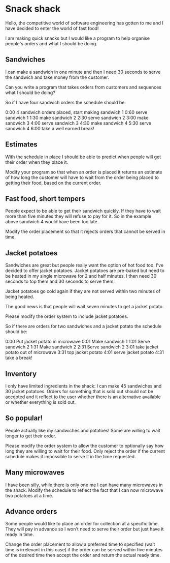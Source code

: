 # Snack shack

Hello, the competitive world of software engineering has gotten to me and I have decided to enter the world of fast food!

I am making quick snacks but I would like a program to help organise people's orders and what I should be doing.

## Sandwiches

I can make a sandwich in one minute and then I need 30 seconds to serve the sandwich and take money from the customer.

Can you write a program that takes orders from customers and sequences what I should be doing?

So if I have four sandwich orders the schedule should be:

0:00 4 sandwich orders placed, start making sandwich 1
0:60 serve sandwich 1
1:30 make sandwich 2
2:30 serve sandwich 2
3:00 make sandwich 3
4:00 serve sandwich 3
4:30 make sandwich 4
5:30 serve sandwich 4
6:00 take a well earned break!

## Estimates

With the schedule in place I should be able to predict when people will get their order when they place it.

Modify your program so that when an order is placed it returns an estimate of how long the customer will have to wait from the order being placed to getting their food, based on the current order.

## Fast food, short tempers

People expect to be able to get their sandwich quickly. If they have to wait more than five minutes they will refuse to pay for it. So in the example above sandwich 4 would have been too late.

Modify the order placement so that it rejects orders that cannot be served in time.

## Jacket potatoes

Sandwiches are great but people really want the option of hot food too. I've decided to offer jacket potatoes. Jacket potatoes are pre-baked but need to be heated in my single microwave for 2 and half minutes. I then need 30 seconds to top them and 30 seconds to serve them.

Jacket potatoes go cold again if they are not served within two minutes of being heated.

The good news is that people will wait seven minutes to get a jacket potato.

Please modify the order system to include jacket potatoes.

So if there are orders for two sandwiches and a jacket potato the schedule should be:

0:00 Put jacket potato in microwave
0:01 Make sandwich 1
1:01 Serve sandwich 2
1:31 Make sandwich 2
2:31 Serve sandwich 2
3:01 take jacket potato out of microwave
3:31 top jacket potato
4:01 serve jacket potato
4:31 take a break!

## Inventory

I only have limited ingredients in the shack: I can make 45 sandwiches and 30 jacket potatoes. Orders for something that is sold out should not be accepted and it reflect to the user whether there is an alternative available or whether everything is sold out.

## So popular!

People actually like my sandwiches and potatoes! Some are willing to wait longer to get their order.

Please modify the order system to allow the customer to optionally say how long they are willing to wait for their food. Only reject the order if the current schedule makes it impossible to serve it in the time requested.

## Many microwaves

I have been silly, while there is only one me I can have many microwaves in the shack. Modify the schedule to reflect the fact that I can now microwave two potatoes at a time.

## Advance orders

Some people would like to place an order for collection at a specific time. They will pay in advance so I won't need to serve their order but just have it ready in time.

Change the order placement to allow a preferred time to specified (wait time is irrelevant in this case) if the order can be served within five minutes of the desired time then accept the order and return the actual ready time. 